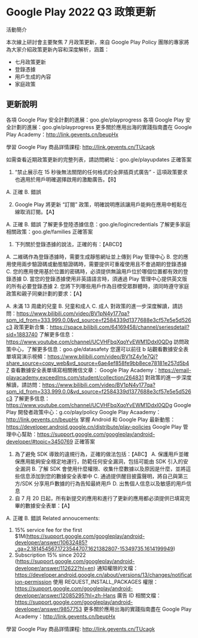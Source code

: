 # Google Play 2022 Q3 政策更新

活動簡介


本次線上研討會主要聚焦 7 月政策更新，來自 Google Play Policy 團隊的專家將為大家介紹政策更新內容和深度解析，涵蓋：

- 七月政策更新
- 登錄憑據
- 用戶生成的內容
- 家庭政策

## 更新說明


各項 Google Play 安全計劃的進展：goo.gle/playprogress
各項 Google Play 安全計劃的進展：goo.gle/playprogress
更多關於應用出海的實踐指南盡在 Google Play Academy：http://link.gevents.cn/beupHx

學習 Google Play 商品詳情課程: http://link.gevents.cn/TUcagk


如需查看近期政策更新的完整列表，請訪問網址：goo.gle/playupdates
正確答案

1. “禁止展示在 15 秒後無法關閉的任何格式的全屏插頁式廣告” - 這項政策要求也適用於用戶明確選擇啟用的激勵廣告。【B】

A. 正確
B. 錯誤

2. Google Play 將更新 “訂閱” 政策，明確說明應該讓用戶能夠在應用中輕鬆在線取消訂閱。【A】

A. 正確
B. 錯誤
了解更多登陸憑據信息：goo.gle/logincredentials
了解更多家庭相關政策：goo.gle/families
正確答案

1. 下列關於登錄憑據的說法，正確的有：【ABCD】

A. 二維碼作為登錄憑據時，需要生成靜態網址並上傳到 Play 管理中心
B. 您的應用使用兩步驗證碼或動態驗證碼時，需要提供可重複使用且不會過期的登錄憑據
C. 您的應用使用基於位置的密碼時，必須提供無論用戶位於哪個位置都有效的登錄憑據
D. 當您的登錄憑據使用非英語語言時，須通過 Play 管理中心提供英文版的所有必要登錄憑據
2. 您將下列哪些用戶作為目標受眾群體時，須同時遵守家庭政策和親子同樂計劃的要求：【A】

A. 未滿 13 周歲的兒童
B. 兒童和成人
C. 成人
對政策的進一步深度解讀，請訪問：https://www.bilibili.com/video/BV1pN4y177qa?spm_id_from=333.999.0.0&vd_source=f2584339d1377688e3cf57e5e5d526c3
政策更新合集：https://space.bilibili.com/64169458/channel/seriesdetail?sid=1883740
了解更多信息：https://www.youtube.com/channel/UCVHFbqXqoYvEWM1Ddxl0QDg
訪問政策中心，了解更多信息：goo.gle/datasafety
您還可以前往 b 站觀看數據安全表單填寫演示視頻：https://www.bilibili.com/video/BV1tZ4y1e7Qj?share_source=copy_web&vd_source=6ae4ef858fe9bb8ece78181e257d5b47
查看數據安全表單填寫相關微信文章：
Google Play Academy：https://email-playacademy.exceedlms.com/student/collection/264831
對政策的進一步深度解讀，請訪問：https://www.bilibili.com/video/BV1pN4y177qa?spm_id_from=333.999.0.0&vd_source=f2584339d1377688e3cf57e5e5d526c3
了解更多信息：https://www.youtube.com/channel/UCVHFbqXqoYvEWM1Ddxl0QDg
Google Play 開發者政策中心：g.co/play/policy
Google Play Acaademy：http://link.gevents.cn/beupHx
掌握 Android 和 Google Play 最新動態：https://developer.android.google.cn/distribute/play-policies
Google Play 管理中心幫助：https://support.google.com/googleplay/android-developer/#topic=3450769
正確答案

1. 為了避免 SDK 導致的違規行為，正確的做法包括：【ABC】
A. 保護用戶並確保應用能夠安全穩定地運行，防範任何安全漏洞，包括可能由 SDK 引入的安全漏洞
B. 了解 SDK 會使用什麼權限、收集什麼數據以及原因是什麼，並將這些信息添加到您的數據安全表單中
C. 通過提供醒目披露聲明，將自己與第三方/SDK 分享用戶數據的行為告知最終用戶
D. 出售個人信息以及敏感的用戶信息
2. 自 7 月 20 日起，所有新提交的應用和進行了更新的應用都必須提供已填寫完畢的數據安全表單：【A】

A. 正確
B. 錯誤
Related annoucements: 
1. 15% service fee for the first $1M(https://support.google.com/googleplay/android-developer/answer/10632485?_ga=2.181454567.1723544707.1621382807-15349735.1614199949)
2. Subscription 15% since 2022 (https://support.google.com/googleplay/android-developer/answer/112622?hl=en)
通知權限的文檔：https://developer.android.google.cn/about/versions/13/changes/notification-permission
使用 REQUEST_INSTALL_PACKAGES 權限：https://support.google.com/googleplay/android-developer/answer/12085295?hl=zh-Hans
廣告 ID 相關文檔：https://support.google.com/googleplay/android-developer/answer/9857753
更多關於應用出海的實踐指南盡在 Google Play Academy：http://link.gevents.cn/beupHx

學習 Google Play 商品詳情課程: http://link.gevents.cn/TUcagk